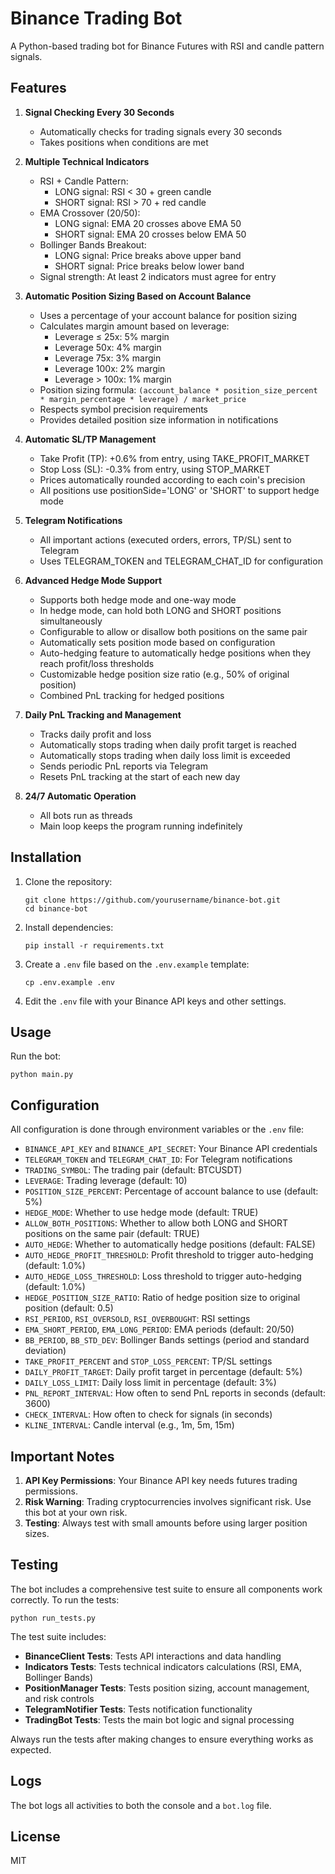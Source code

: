 # Binance Trading Bot

A Python-based trading bot for Binance Futures with RSI and candle pattern signals.

## Features

1. **Signal Checking Every 30 Seconds**
   - Automatically checks for trading signals every 30 seconds
   - Takes positions when conditions are met

2. **Multiple Technical Indicators**
   - RSI + Candle Pattern:
     - LONG signal: RSI < 30 + green candle
     - SHORT signal: RSI > 70 + red candle
   - EMA Crossover (20/50):
     - LONG signal: EMA 20 crosses above EMA 50
     - SHORT signal: EMA 20 crosses below EMA 50
   - Bollinger Bands Breakout:
     - LONG signal: Price breaks above upper band
     - SHORT signal: Price breaks below lower band
   - Signal strength: At least 2 indicators must agree for entry

3. **Automatic Position Sizing Based on Account Balance**
   - Uses a percentage of your account balance for position sizing
   - Calculates margin amount based on leverage:
     - Leverage ≤ 25x: 5% margin
     - Leverage 50x: 4% margin
     - Leverage 75x: 3% margin
     - Leverage 100x: 2% margin
     - Leverage > 100x: 1% margin
   - Position sizing formula: `(account_balance * position_size_percent * margin_percentage * leverage) / market_price`
   - Respects symbol precision requirements
   - Provides detailed position size information in notifications

4. **Automatic SL/TP Management**
   - Take Profit (TP): +0.6% from entry, using TAKE_PROFIT_MARKET
   - Stop Loss (SL): -0.3% from entry, using STOP_MARKET
   - Prices automatically rounded according to each coin's precision
   - All positions use positionSide='LONG' or 'SHORT' to support hedge mode

5. **Telegram Notifications**
   - All important actions (executed orders, errors, TP/SL) sent to Telegram
   - Uses TELEGRAM_TOKEN and TELEGRAM_CHAT_ID for configuration

6. **Advanced Hedge Mode Support**
   - Supports both hedge mode and one-way mode
   - In hedge mode, can hold both LONG and SHORT positions simultaneously
   - Configurable to allow or disallow both positions on the same pair
   - Automatically sets position mode based on configuration
   - Auto-hedging feature to automatically hedge positions when they reach profit/loss thresholds
   - Customizable hedge position size ratio (e.g., 50% of original position)
   - Combined PnL tracking for hedged positions

7. **Daily PnL Tracking and Management**
   - Tracks daily profit and loss
   - Automatically stops trading when daily profit target is reached
   - Automatically stops trading when daily loss limit is exceeded
   - Sends periodic PnL reports via Telegram
   - Resets PnL tracking at the start of each new day

8. **24/7 Automatic Operation**
   - All bots run as threads
   - Main loop keeps the program running indefinitely

## Installation

1. Clone the repository:
   ```
   git clone https://github.com/yourusername/binance-bot.git
   cd binance-bot
   ```

2. Install dependencies:
   ```
   pip install -r requirements.txt
   ```

3. Create a `.env` file based on the `.env.example` template:
   ```
   cp .env.example .env
   ```

4. Edit the `.env` file with your Binance API keys and other settings.

## Usage

Run the bot:
```
python main.py
```

## Configuration

All configuration is done through environment variables or the `.env` file:

- `BINANCE_API_KEY` and `BINANCE_API_SECRET`: Your Binance API credentials
- `TELEGRAM_TOKEN` and `TELEGRAM_CHAT_ID`: For Telegram notifications
- `TRADING_SYMBOL`: The trading pair (default: BTCUSDT)
- `LEVERAGE`: Trading leverage (default: 10)
- `POSITION_SIZE_PERCENT`: Percentage of account balance to use (default: 5%)
- `HEDGE_MODE`: Whether to use hedge mode (default: TRUE)
- `ALLOW_BOTH_POSITIONS`: Whether to allow both LONG and SHORT positions on the same pair (default: TRUE)
- `AUTO_HEDGE`: Whether to automatically hedge positions (default: FALSE)
- `AUTO_HEDGE_PROFIT_THRESHOLD`: Profit threshold to trigger auto-hedging (default: 1.0%)
- `AUTO_HEDGE_LOSS_THRESHOLD`: Loss threshold to trigger auto-hedging (default: 1.0%)
- `HEDGE_POSITION_SIZE_RATIO`: Ratio of hedge position size to original position (default: 0.5)
- `RSI_PERIOD`, `RSI_OVERSOLD`, `RSI_OVERBOUGHT`: RSI settings
- `EMA_SHORT_PERIOD`, `EMA_LONG_PERIOD`: EMA periods (default: 20/50)
- `BB_PERIOD`, `BB_STD_DEV`: Bollinger Bands settings (period and standard deviation)
- `TAKE_PROFIT_PERCENT` and `STOP_LOSS_PERCENT`: TP/SL settings
- `DAILY_PROFIT_TARGET`: Daily profit target in percentage (default: 5%)
- `DAILY_LOSS_LIMIT`: Daily loss limit in percentage (default: 3%)
- `PNL_REPORT_INTERVAL`: How often to send PnL reports in seconds (default: 3600)
- `CHECK_INTERVAL`: How often to check for signals (in seconds)
- `KLINE_INTERVAL`: Candle interval (e.g., 1m, 5m, 15m)

## Important Notes

1. **API Key Permissions**: Your Binance API key needs futures trading permissions.
2. **Risk Warning**: Trading cryptocurrencies involves significant risk. Use this bot at your own risk.
3. **Testing**: Always test with small amounts before using larger position sizes.

## Testing

The bot includes a comprehensive test suite to ensure all components work correctly. To run the tests:

```
python run_tests.py
```

The test suite includes:

- **BinanceClient Tests**: Tests API interactions and data handling
- **Indicators Tests**: Tests technical indicators calculations (RSI, EMA, Bollinger Bands)
- **PositionManager Tests**: Tests position sizing, account management, and risk controls
- **TelegramNotifier Tests**: Tests notification functionality
- **TradingBot Tests**: Tests the main bot logic and signal processing

Always run the tests after making changes to ensure everything works as expected.

## Logs

The bot logs all activities to both the console and a `bot.log` file.

## License

MIT
